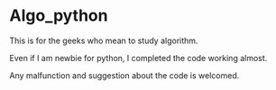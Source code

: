 # Algo_python
This is for the geeks who mean to study algorithm.<p>
Even if I am newbie for python, I completed the code working almost.<p>
Any malfunction and suggestion about the code is welcomed.
